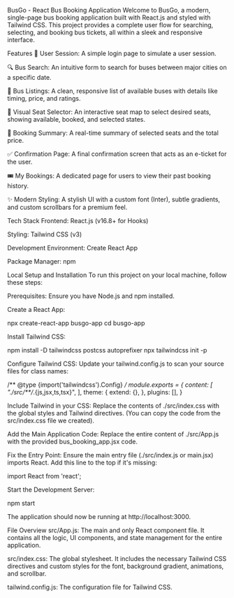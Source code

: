 BusGo - React Bus Booking Application
Welcome to BusGo, a modern, single-page bus booking application built with React.js and styled with Tailwind CSS. This project provides a complete user flow for searching, selecting, and booking bus tickets, all within a sleek and responsive interface.

Features
👤 User Session: A simple login page to simulate a user session.

🔍 Bus Search: An intuitive form to search for buses between major cities on a specific date.

🚌 Bus Listings: A clean, responsive list of available buses with details like timing, price, and ratings.

💺 Visual Seat Selector: An interactive seat map to select desired seats, showing available, booked, and selected states.

📄 Booking Summary: A real-time summary of selected seats and the total price.

✅ Confirmation Page: A final confirmation screen that acts as an e-ticket for the user.

🎟️ My Bookings: A dedicated page for users to view their past booking history.

✨ Modern Styling: A stylish UI with a custom font (Inter), subtle gradients, and custom scrollbars for a premium feel.

Tech Stack
Frontend: React.js (v16.8+ for Hooks)

Styling: Tailwind CSS (v3)

Development Environment: Create React App

Package Manager: npm

Local Setup and Installation
To run this project on your local machine, follow these steps:

Prerequisites: Ensure you have Node.js and npm installed.

Create a React App:

npx create-react-app busgo-app
cd busgo-app

Install Tailwind CSS:

npm install -D tailwindcss postcss autoprefixer
npx tailwindcss init -p

Configure Tailwind CSS:
Update your tailwind.config.js to scan your source files for class names:

/** @type {import('tailwindcss').Config} */
module.exports = {
  content: [
    "./src/**/*.{js,jsx,ts,tsx}",
  ],
  theme: {
    extend: {},
  },
  plugins: [],
}

Include Tailwind in your CSS:
Replace the contents of ./src/index.css with the global styles and Tailwind directives. (You can copy the code from the src/index.css file we created).

Add the Main Application Code:
Replace the entire content of ./src/App.js with the provided bus_booking_app.jsx code.

Fix the Entry Point:
Ensure the main entry file (./src/index.js or main.jsx) imports React. Add this line to the top if it's missing:

import React from 'react';

Start the Development Server:

npm start

The application should now be running at http://localhost:3000.

File Overview
src/App.js: The main and only React component file. It contains all the logic, UI components, and state management for the entire application.

src/index.css: The global stylesheet. It includes the necessary Tailwind CSS directives and custom styles for the font, background gradient, animations, and scrollbar.

tailwind.config.js: The configuration file for Tailwind CSS.